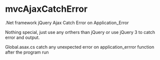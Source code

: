 # mvcAjaxCatchError
.Net framework jQuery Ajax Catch Error on Application_Error


Nothing special, just use any orthers than jQuery or use jQuery 3 to catch error and output. 

Global.asax.cs catch any unexpected error on application_errror function after the program run 